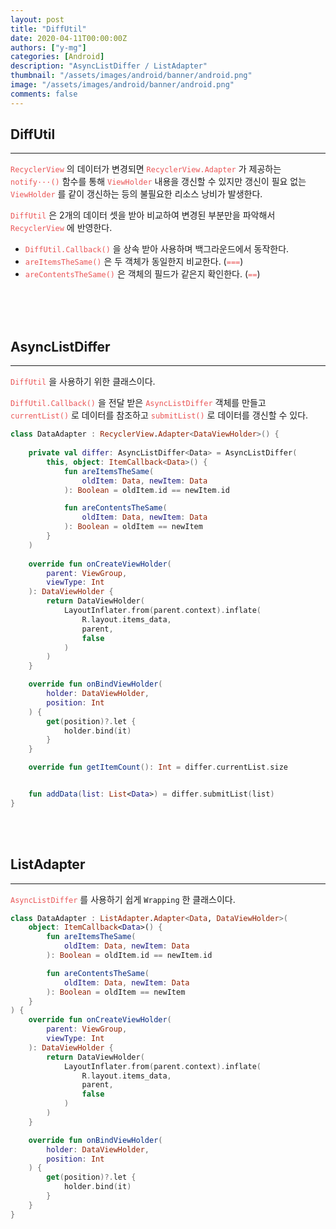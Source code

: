 ```yaml
---
layout: post
title: "DiffUtil"
date: 2020-04-11T00:00:00Z
authors: ["y-mg"]
categories: [Android]
description: "AsyncListDiffer / ListAdapter"
thumbnail: "/assets/images/android/banner/android.png"
image: "/assets/images/android/banner/android.png"
comments: false
---
```


## DiffUtil
***
<code style="color: #eb5657;">RecyclerView</code> 의 데이터가 변경되면 <code style="color: #eb5657;">RecyclerView.Adapter</code> 가 제공하는 <code style="color: #eb5657;">notify···()</code> 함수를 통해 <code style="color: #eb5657;">ViewHolder</code> 내용을 갱신할 수 있지만 갱신이 필요 없는 <code style="color: #eb5657;">ViewHolder</code> 를 같이 갱신하는 등의 불필요한 리소스 낭비가 발생한다.
<br/>

<code style="color: #eb5657;">DiffUtil</code> 은 2개의 데이터 셋을 받아 비교하여 변경된 부분만을 파악해서 <code style="color: #eb5657;">RecyclerView</code> 에 반영한다.
- <code style="color: #eb5657;">DiffUtil.Callback()</code> 을 상속 받아 사용하며 백그라운드에서 동작한다.
- <code style="color: #eb5657;">areItemsTheSame()</code> 은 두 객체가 동일한지 비교한다. (<code style="color: #eb5657;">===</code>)
- <code style="color: #eb5657;">areContentsTheSame()</code> 은 객체의 필드가 같은지 확인한다. (<code style="color: #eb5657;">==</code>)
<br/>
<br/>
<br/>



## AsyncListDiffer
***
<code style="color: #eb5657;">DiffUtil</code> 을 사용하기 위한 클래스이다.
<br/>

<code style="color: #eb5657;">DiffUtil.Callback()</code> 을 전달 받은 <code style="color: #eb5657;">AsyncListDiffer</code> 객체를 만들고 <code style="color: #eb5657;">currentList()</code> 로 데이터를 참조하고 <code style="color: #eb5657;">submitList()</code> 로 데이터를 갱신할 수 있다.
<br/>

```kotlin
class DataAdapter : RecyclerView.Adapter<DataViewHolder>() {
		
    private val differ: AsyncListDiffer<Data> = AsyncListDiffer(
        this, object: ItemCallback<Data>() {
            fun areItemsTheSame(
                oldItem: Data, newItem: Data
            ): Boolean = oldItem.id == newItem.id

            fun areContentsTheSame(
                oldItem: Data, newItem: Data
            ): Boolean = oldItem == newItem
        }
	)
    
    override fun onCreateViewHolder(
        parent: ViewGroup,
        viewType: Int
    ): DataViewHolder {
        return DataViewHolder(
            LayoutInflater.from(parent.context).inflate(
                R.layout.items_data,
                parent,
                false
            )
        )
    }

    override fun onBindViewHolder(
        holder: DataViewHolder,
        position: Int
    ) {
        get(position)?.let {
            holder.bind(it)
        }
    }

    override fun getItemCount(): Int = differ.currentList.size


    fun addData(list: List<Data>) = differ.submitList(list)
}
```
<br/>
<br/>



## ListAdapter
***
<code style="color: #eb5657;">AsyncListDiffer</code> 를 사용하기 쉽게 `Wrapping` 한 클래스이다.
<br/>

```kotlin
class DataAdapter : ListAdapter.Adapter<Data, DataViewHolder>(
    object: ItemCallback<Data>() {
        fun areItemsTheSame(
            oldItem: Data, newItem: Data
        ): Boolean = oldItem.id == newItem.id

        fun areContentsTheSame(
            oldItem: Data, newItem: Data
        ): Boolean = oldItem == newItem
    }
) {	    
    override fun onCreateViewHolder(
        parent: ViewGroup,
        viewType: Int
    ): DataViewHolder {
        return DataViewHolder(
            LayoutInflater.from(parent.context).inflate(
                R.layout.items_data,
                parent,
                false
            )
        )
    }		

    override fun onBindViewHolder(
        holder: DataViewHolder,
        position: Int
    ) {
        get(position)?.let {
            holder.bind(it)
        }
    }
}
```